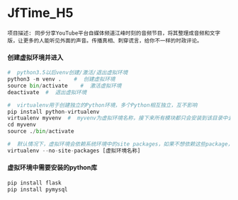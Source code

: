 # JfTime_H5

` 项目描述: 同步分享YouTube平台自媒体频道江峰时刻的音频节目，将其整理成音频和文字版，让更多的人能听见外面的声音。传播真相、刺穿谎言，给你不一样的时政评论。 `

#### 创建虚拟环境并进入

```python
#  python3.5以后venv创建/激活/退出虚拟环境
python3 -m venv .    #  创建虚拟环境
source bin/activate    #  激活虚拟环境
deactivate  #  退出虚拟环境

#  virtualenv用于创建独立的Python环境，多个Python相互独立，互不影响
pip install python-virtualenv
virtualenv myvenv  #  myvenv为虚拟环境名称，接下来所有模块都只会安装到该目录中去。
cd myvenv
source ./bin/activate

#  默认情况下，虚拟环境会依赖系统环境中的site packages，如果不想依赖这些package，那么可以加上参数 --no-site-packages建立虚拟环境：
virtualenv --no-site-packages [虚拟环境名称]
```

#### 虚拟环境中需要安装的python库

```python
pip install flask
pip install pymysql
```

